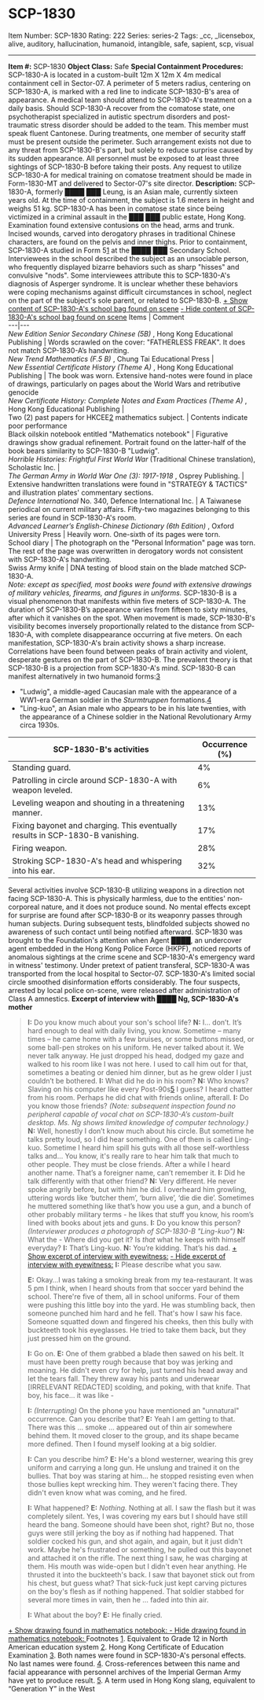 # SCP-1830
Item Number: SCP-1830
Rating: 222
Series: series-2
Tags: _cc, _licensebox, alive, auditory, hallucination, humanoid, intangible, safe, sapient, scp, visual

---

**Item #:** SCP-1830
**Object Class:** Safe
**Special Containment Procedures:** SCP-1830-A is located in a custom-built 12m X 12m X 4m medical containment cell in Sector-07. A perimeter of 5 meters radius, centering on SCP-1830-A, is marked with a red line to indicate SCP-1830-B's area of appearance. A medical team should attend to SCP-1830-A's treatment on a daily basis. Should SCP-1830-A recover from the comatose state, one psychotherapist specialized in autistic spectrum disorders and post-traumatic stress disorder should be added to the team. This member must speak fluent Cantonese. During treatments, one member of security staff must be present outside the perimeter. Such arrangement exists not due to any threat from SCP-1830-B's part, but solely to reduce surprise caused by its sudden appearance. All personnel must be exposed to at least three sightings of SCP-1830-B before taking their posts.
Any request to utilize SCP-1830-A for medical training on comatose treatment should be made in Form-1830-MT and delivered to Sector-07's site director.
**Description:** SCP-1830-A, formerly ████ ███ Leung, is an Asian male, currently sixteen years old. At the time of containment, the subject is 1.6 meters in height and weighs 51 kg. SCP-1830-A has been in comatose state since being victimized in a criminal assault in the ███ ███ public estate, Hong Kong. Examination found extensive contusions on the head, arms and trunk. Incised wounds, carved into derogatory phrases in traditional Chinese characters, are found on the pelvis and inner thighs.
Prior to containment, SCP-1830-A studied in Form 5[1](javascript:;) at the ████ ███ Secondary School. Interviewees in the school described the subject as an unsociable person, who frequently displayed bizarre behaviors such as sharp "hisses" and convulsive "nods". Some interviewees attribute this to SCP-1830-A's diagnosis of Asperger syndrome. It is unclear whether these behaviors were coping mechanisms against difficult circumstances in school, neglect on the part of the subject's sole parent, or related to SCP-1830-B.
[\+ Show content of SCP-1830-A's school bag found on scene](javascript:;)
[\- Hide content of SCP-1830-A's school bag found on scene](javascript:;)
Items | Comment  
---|---  
_New Edition Senior Secondary Chinese (5B)_ , Hong Kong Educational Publishing | Words scrawled on the cover: "FATHERLESS FREAK". It does not match SCP-1830-A’s handwriting.  
_New Trend Mathematics (F.5 B)_ , Chung Tai Educational Press |   
_New Essential Certificate History (Theme A)_ , Hong Kong Educational Publishing | The book was worn. Extensive hand-notes were found in place of drawings, particularly on pages about the World Wars and retributive genocide  
_New Certificate History: Complete Notes and Exam Practices (Theme A)_ , Hong Kong Educational Publishing |   
Two (2) past papers for HKCEE[2](javascript:;) mathematics subject. | Contents indicate poor performance  
Black oilskin notebook entitled "Mathematics notebook" | Figurative drawings show gradual refinement. Portrait found on the latter-half of the book bears similarity to SCP-1830-B "Ludwig".  
_Horrible Histories: Frightful First World War_ (Traditional Chinese translation), Scholastic Inc. |   
_The German Army in World War One (3): 1917-1918_ , Osprey Publishing. | Extensive handwritten translations were found in "STRATEGY & TACTICS" and illustration plates' commentary sections.  
_Defence International_ No. 340, Defence International Inc. | A Taiwanese periodical on current military affairs. Fifty-two magazines belonging to this series are found in SCP-1830-A's room.  
_Advanced Learner’s English-Chinese Dictionary (6th Edition)_ , Oxford University Press | Heavily worn. One-sixth of its pages were torn.  
School diary | The photograph on the "Personal Information" page was torn. The rest of the page was overwritten in derogatory words not consistent with SCP-1830-A's handwriting.  
Swiss Army knife | DNA testing of blood stain on the blade matched SCP-1830-A.  
_Note: except as specified, most books were found with extensive drawings of military vehicles, firearms, and figures in uniforms._
SCP-1830-B is a visual phenomenon that manifests within five meters of SCP-1830-A. The duration of SCP-1830-B’s appearance varies from fifteen to sixty minutes, after which it vanishes on the spot. When movement is made, SCP-1830-B's visibility becomes inversely proportionally related to the distance from SCP-1830-A, with complete disappearance occurring at five meters. On each manifestation, SCP-1830-A's brain activity shows a sharp increase. Correlations have been found between peaks of brain activity and violent, desperate gestures on the part of SCP-1830-B. The prevalent theory is that SCP-1830-B is a projection from SCP-1830-A's mind.
SCP-1830-B can manifest alternatively in two humanoid forms:[3](javascript:;)
  * "Ludwig", a middle-aged Caucasian male with the appearance of a WW1-era German soldier in the _Sturmtruppen_ formations.[4](javascript:;)
  * "Ling-kuo", an Asian male who appears to be in his late twenties, with the appearance of a Chinese soldier in the National Revolutionary Army circa 1930s.

SCP-1830-B's activities | Occurrence (%)  
---|---  
Standing guard. | 4%  
Patrolling in circle around SCP-1830-A with weapon leveled. | 6%  
Leveling weapon and shouting in a threatening manner. | 13%  
Fixing bayonet and charging. This eventually results in SCP-1830-B vanishing. | 17%  
Firing weapon. | 28%  
Stroking SCP-1830-A's head and whispering into his ear. | 32%  
Several activities involve SCP-1830-B utilizing weapons in a direction not facing SCP-1830-A. This is physically harmless, due to the entities' non-corporeal nature, and it does not produce sound. No mental effects except for surprise are found after SCP-1830-B or its weaponry passes through human subjects. During subsequent tests, blindfolded subjects showed no awareness of such contact until being notified afterward.
SCP-1830 was brought to the Foundation's attention when Agent ████, an undercover agent embedded in the Hong Kong Police Force (HKPF), noticed reports of anomalous sightings at the crime scene and SCP-1830-A's emergency ward in witness' testimony. Under pretext of patient transferal, SCP-1830-A was transported from the local hospital to Sector-07. SCP-1830-A's limited social circle smoothed disinformation efforts considerably. The four suspects, arrested by local police on-scene, were released after administration of Class A amnestics.
**Excerpt of interview with ████ Ng, SCP-1830-A's mother**
> **I:** Do you know much about your son's school life?
> **N:** I… don’t. It’s hard enough to deal with daily living, you know. Sometime – many times – he came home with a few bruises, or some buttons missed, or some ball-pen strokes on his uniform. He never talked about it. We never talk anyway. He just dropped his head, dodged my gaze and walked to his room like I was not here. I used to call him out for that, sometimes a beating or denied him dinner, but as he grew older I just couldn’t be bothered.
> **I:** What did he do in his room?
> **N:** Who knows? Slaving on his computer like every Post-90s[5](javascript:;) I guess? I heard chatter from his room. Perhaps he did chat with friends online, afterall.
> **I:** Do you know those friends? _(Note: subsequent inspection found no peripheral capable of vocal chat on SCP-1830-A’s custom-built desktop. Ms. Ng shows limited knowledge of computer technology.)_
> **N:** Well, honestly I don’t know much about his circle. But sometime he talks pretty loud, so I did hear something. One of them is called Ling-kuo. Sometime I heard him spill his guts with all those self-worthless talks and… You know, it's really rare to hear him talk that much to other people. They must be close friends. After a while I heard another name. That’s a foreigner name, can’t remember it.
> **I:** Did he talk differently with that other friend?
> **N:** Very different. He never spoke angrily before, but with him he did. I overheard him growling, uttering words like ‘butcher them’, ‘burn alive’, ‘die die die’. Sometimes he muttered something like that’s how you use a gun, and a bunch of other probably military terms - he likes that stuff you know, his room’s lined with books about jets and guns.
> **I:** Do you know this person? _(Interviewer produces a photograph of SCP-1830-B "Ling-kuo")_
> **N:** What the - Where did you get it? Is _that_ what he keeps with himself everyday?
> **I:** That’s Ling-kuo.
> **N:** You’re kidding. That’s his dad.
[\+ Show excerpt of interview with eyewitness:](javascript:;)
[\- Hide excerpt of interview with eyewitness:](javascript:;)
> **I:** Please describe what you saw.  
>    
>  **E:** Okay…I was taking a smoking break from my tea-restaurant. It was 5 pm I think, when I heard shouts from that soccer yard behind the school. There're five of them, all in school uniforms. Four of them were pushing this little boy into the yard. He was stumbling back, then someone punched him hard and he fell. That's how I saw his face. Someone squatted down and fingered his cheeks, then this bully with buckteeth took his eyeglasses. He tried to take them back, but they just pressed him on the ground.  
>    
>  **I:** Go on.
> **E:** One of them grabbed a blade then sawed on his belt. It must have been pretty rough because that boy was jerking and moaning. He didn't even cry for help, just turned his head away and let the tears fall. They threw away his pants and underwear [IRRELEVANT REDACTED] scolding, and poking, with that knife. That boy, his face… it was like -  
>    
>  **I:** _(Interrupting)_ On the phone you have mentioned an "unnatural" occurrence. Can you describe that?
> **E:** Yeah I am getting to that. There was this … smoke … appeared out of thin air somewhere behind them. It moved closer to the group, and its shape became more defined. Then I found myself looking at a big soldier.  
>    
>  **I:** Can you describe him?
> **E:** He's a blond westerner, wearing this grey uniform and carrying a long gun. He unslung and trained it on the bullies. That boy was staring at him… he stopped resisting even when those bullies kept wrecking him. They weren't facing there. They didn't even know what was coming, and he fired.  
>    
>  **I:** What happened?
> **E:** _Nothing._ Nothing at all. I saw the flash but it was completely silent. Yes, I was covering my ears but I should have still heard the bang. Someone should have been shot, right? But no, those guys were still jerking the boy as if nothing had happened. That soldier cocked his gun, and shot again, and again, but it just didn't work. Maybe he's frustrated or something, he pulled out this bayonet and attached it on the rifle. The next thing I saw, he was charging at them. His mouth was wide-open but I didn't even hear anything.
> He thrusted it into the buckteeth's back. I saw that bayonet stick out from his chest, but guess what? That sick-fuck just kept carving pictures on the boy's flesh as if nothing happened. That soldier stabbed for several more times in vain, then he … faded into thin air.  
>    
>  **I:** What about the boy?
> **E:** He finally cried.  
> 
[\+ Show drawing found in mathematics notebook: ](javascript:;)
[\- Hide drawing found in mathematics notebook: ](javascript:;)
Footnotes
[1](javascript:;). Equivalent to Grade 12 in North American education system
[2](javascript:;). Hong Kong Certificate of Education Examination
[3](javascript:;). Both names were found in SCP-1830-A's personal effects. No last names were found.
[4](javascript:;). Cross-references between this name and facial appearance with personnel archives of the Imperial German Army have yet to produce result.
[5](javascript:;). A term used in Hong Kong slang, equivalent to “Generation Y” in the West
